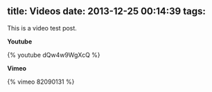 title: Videos
date: 2013-12-25 00:14:39
tags:
---

This is a video test post.

**Youtube**

{% youtube dQw4w9WgXcQ %}

**Vimeo**

{% vimeo 82090131 %}